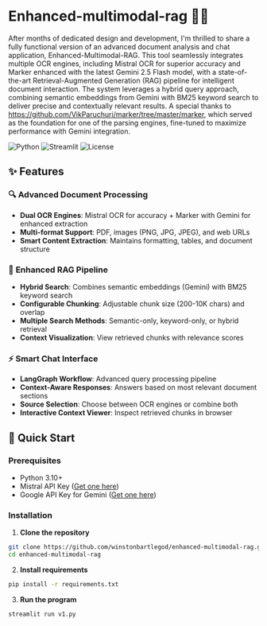 # Enhanced-multimodal-rag 🤖📄

After months of dedicated design and development, I'm thrilled to share a fully functional version of an advanced document analysis and chat application, Enhanced-Multimodal-RAG. This tool seamlessly integrates multiple OCR engines, including Mistral OCR for superior accuracy and Marker enhanced with the latest Gemini 2.5 Flash model, with a state-of-the-art Retrieval-Augmented Generation (RAG) pipeline for intelligent document interaction. The system leverages a hybrid query approach, combining semantic embeddings from Gemini with BM25 keyword search to deliver precise and contextually relevant results. A special thanks to https://github.com/VikParuchuri/marker/tree/master/marker, which served as the foundation for one of the parsing engines, fine-tuned to maximize performance with Gemini integration.

![Python](https://img.shields.io/badge/python-3.10+-blue.svg)
![Streamlit](https://img.shields.io/badge/streamlit-1.28+-red.svg)
![License](https://img.shields.io/badge/license-MIT-green.svg)

## ✨ Features

### 🔍 **Advanced Document Processing**
- **Dual OCR Engines**: Mistral OCR for accuracy + Marker with Gemini for enhanced extraction
- **Multi-format Support**: PDF, images (PNG, JPG, JPEG), and web URLs
- **Smart Content Extraction**: Maintains formatting, tables, and document structure

### 🧠 **Enhanced RAG Pipeline**
- **Hybrid Search**: Combines semantic embeddings (Gemini) with BM25 keyword search
- **Configurable Chunking**: Adjustable chunk size (200-10K chars) and overlap
- **Multiple Search Methods**: Semantic-only, keyword-only, or hybrid retrieval
- **Context Visualization**: View retrieved chunks with relevance scores

### ⚡ **Smart Chat Interface**
- **LangGraph Workflow**: Advanced query processing pipeline
- **Context-Aware Responses**: Answers based on most relevant document sections
- **Source Selection**: Choose between OCR engines or combine both
- **Interactive Context Viewer**: Inspect retrieved chunks in browser

## 🚀 Quick Start

### Prerequisites
- Python 3.10+
- Mistral API Key ([Get one here](https://console.mistral.ai/))
- Google API Key for Gemini ([Get one here](https://makersuite.google.com/app/apikey))

### Installation

1. **Clone the repository**
```bash
git clone https://github.com/winstonbartlegod/enhanced-multimodal-rag.git
cd enhanced-multimodal-rag
```
2. **Install requirements**
```bash
pip install -r requirements.txt
```
3. **Run the program**
```bash
streamlit run v1.py
```

